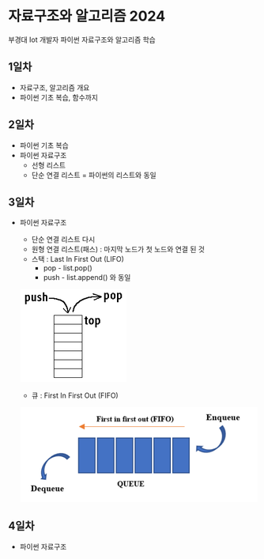 # 자료구조와 알고리즘 2024
부경대 Iot 개발자 파이썬 자료구조와 알고리즘 학습

## 1일차
- 자료구조, 알고리즘 개요
- 파이썬 기초 복습, 함수까지

## 2일차
- 파이썬 기초 복습
- 파이썬 자료구조
    - 선형 리스트
    - 단순 연결 리스트 = 파이썬의 리스트와 동일

## 3일차
- 파이썬 자료구조
    - 단순 연결 리스트 다시
    - 원형 연결 리스트(패스) : 마지막 노드가 첫 노드와 연결 된 것
    - 스택 : Last In First Out (LIFO)
        - pop - list.pop()
        - push - list.append() 와 동일

    ![stack](https://raw.githubusercontent.com/y7pWuXAq/2024-ds-and-algorithm/main/images/stack.gif)


    - 큐 : First In First Out (FIFO)

    ![queue](https://raw.githubusercontent.com/y7pWuXAq/2024-ds-and-algorithm/main/images/queue01.png)



## 4일차
- 파이썬 자료구조
